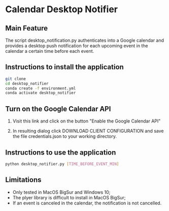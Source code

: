 # Calendar Desktop Notifier

## Main Feature

The script desktop_notification.py authenticates into a Google calendar and provides a desktop push notification for each upcoming event in the calendar a certain time before each event.

## Instructions to install the application

```bash
git clone 
cd desktop_notifier
conda create -f environment.yml
conda activate desktop_notifier
```

## Turn on the Google Calendar API

1. Visit this link and click on the button "Enable the Google Calendar API"

2. In resulting dialog click DOWNLOAD CLIENT CONFIGURATION and save the file credentials.json to your working directory.

## Instructions to use the application

```bash
python desktop_notifier.py [TIME_BEFORE_EVENT_MIN]
```

## Limitations

* Only tested in MacOS BigSur and Windows 10;
* The plyer library is difficult to install in MacOS BigSur;
* If an event is canceled in the calendar, the notification is not cancelled.

